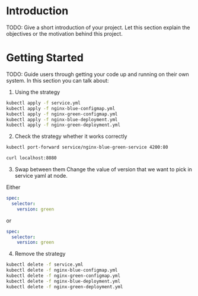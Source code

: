# Introduction 
TODO: Give a short introduction of your project. Let this section explain the objectives or the motivation behind this project. 

# Getting Started
TODO: Guide users through getting your code up and running on their own system. In this section you can talk about:
1.	Using the strategy

```bash
kubectl apply -f service.yml
kubectl apply -f nginx-blue-configmap.yml
kubectl apply -f nginx-green-configmap.yml
kubectl apply -f nginx-blue-deployment.yml
kubectl apply -f nginx-green-deployment.yml
```

2.	Check the strategy whether it works correctly

```bash
kubectl port-forward service/nginx-blue-green-service 4200:80
```

```bash
curl localhost:8080
```

3.	Swap between them
Change the value of version that we want to pick in service yaml at node.

Either
```yaml
spec:
  selector:
    version: green
```
or
```yaml
spec:
  selector:
    version: green
```

4.	Remove the strategy
```bash
kubectl delete -f service.yml
kubectl delete -f nginx-blue-configmap.yml
kubectl delete -f nginx-green-configmap.yml
kubectl delete -f nginx-blue-deployment.yml
kubectl delete -f nginx-green-deployment.yml
```

